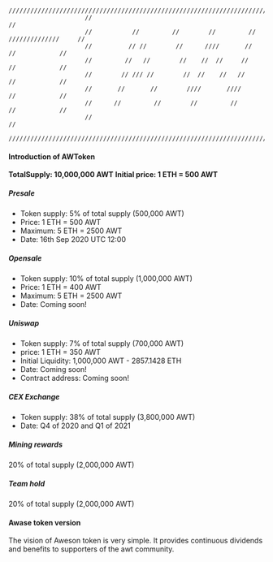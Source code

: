 ```
                     /////////////////////////////////////////////////////////////////////////
                     //                                                                     //
                     //           //         //        //         //     //////////////     // 
                     //          // //        //      ////       //           //            //
                     //         //   //        //    //  //     //            //            //
                     //        // /// //        //  //    //   //             //            //
                     //       //       //        ////       ////              //            //
                     //      //         //        //         //               //            //
                     //                                                                     //
                     /////////////////////////////////////////////////////////////////////////
```
#### Introduction of AWToken

**TotalSupply: 10,000,000 AWT**
**Initial price: 1 ETH = 500 AWT**

##### Presale
  - Token supply: 5% of total supply (500,000 AWT)
  - Price: 1 ETH = 500 AWT
  - Maximum: 5 ETH = 2500 AWT
  - Date: 16th Sep 2020 UTC 12:00
 
##### Opensale
  - Token supply: 10% of total supply (1,000,000 AWT)
  - Price: 1 ETH = 400 AWT
  - Maximum: 5 ETH = 2500 AWT
  - Date: Coming soon!

##### Uniswap
  - Token supply: 7% of total supply (700,000 AWT)
  - price: 1 ETH = 350 AWT
  - Initial Liquidity: 1,000,000 AWT - 2857.1428 ETH
  - Date: Coming soon!
  - Contract address: Coming soon!
##### CEX Exchange
  - Token supply: 38% of total supply (3,800,000 AWT)
  - Date: Q4 of 2020 and Q1 of 2021
##### Mining rewards
  20% of total supply (2,000,000 AWT)
  
##### Team hold
  20% of total supply (2,000,000 AWT)
#### Awase token version

The vision of Aweson token is very simple. It provides continuous dividends and benefits to supporters of the awt community.

